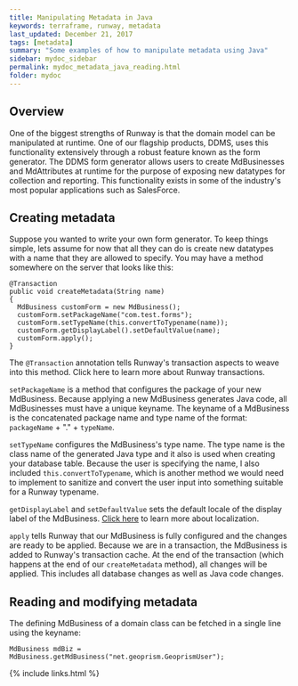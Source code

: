 ```yaml
---
title: Manipulating Metadata in Java
keywords: terraframe, runway, metadata
last_updated: December 21, 2017
tags: [metadata]
summary: "Some examples of how to manipulate metadata using Java"
sidebar: mydoc_sidebar
permalink: mydoc_metadata_java_reading.html
folder: mydoc
---
```


## Overview

One of the biggest strengths of Runway is that the domain model can be manipulated at runtime. One of our flagship products, DDMS, uses this functionality extensively through a robust feature known as the form generator. The DDMS form generator allows users to create MdBusinesses and MdAttributes at runtime for the purpose of exposing new datatypes for collection and reporting. This functionality exists in some of the industry's most popular applications such as SalesForce.

## Creating metadata

Suppose you wanted to write your own form generator. To keep things simple, lets assume for now that all they can do is create new datatypes with a name that they are allowed to specify. You may have a method somewhere on the server that looks like this:

```
@Transaction
public void createMetadata(String name)
{
  MdBusiness customForm = new MdBusiness();
  customForm.setPackageName("com.test.forms");
  customForm.setTypeName(this.convertToTypename(name));
  customForm.getDisplayLabel().setDefaultValue(name);
  customForm.apply();
}
```

The `@Transaction` annotation tells Runway's transaction aspects to weave into this method. Click here to learn more about Runway transactions.

`setPackageName` is a method that configures the package of your new MdBusiness. Because applying a new MdBusiness generates Java code, all MdBusinesses must have a unique keyname. The keyname of a MdBusiness is the concatenated package name and type name of the format: `packageName` + "." + `typeName`.

`setTypeName` configures the MdBusiness's type name. The type name is the class name of the generated Java type and it also is used when creating your database table. Because the user is specifying the name, I also included `this.convertToTypename`, which is another method we would need to implement to sanitize and convert the user input into something suitable for a Runway typename.

`getDisplayLabel` and `setDefaultValue` sets the default locale of the display label of the MdBusiness. [Click here](/mydoc_localization_introduction.html) to learn more about localization.

`apply` tells Runway that our MdBusiness is fully configured and the changes are ready to be applied. Because we are in a transaction, the MdBusiness is added to Runway's transaction cache. At the end of the transaction (which happens at the end of our `createMetadata` method), all changes will be applied. This includes all database changes as well as Java code changes.

## Reading and modifying metadata

The defining MdBusiness of a domain class can be fetched in a single line using the keyname:

```
MdBusiness mdBiz = MdBusiness.getMdBusiness("net.geoprism.GeoprismUser");
```


{% include links.html %}
